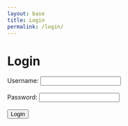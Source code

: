 ```yaml
---
layout: base
title: Login
permalink: /login/
--- 
```

<html>
<head>
    <title>Login</title>
</head>
<body>
    <h1>Login</h1>
    <form id='loginForm'>
        <label for="uid">Username:</label>
        <input type="text" id="uid" name="uid" required><br><br>        
        <label for="password">Password:</label>
        <input type="password" id="password" name="password" required><br><br>       
        <input type="submit" value="Login">
    </form>
    <div id="userDisplayName"></div>
    <script>
        document.getElementById('loginForm').addEventListener('submit', function(event) {
            event.preventDefault(); // Prevent form submission
            const uid = document.getElementById('uid').value;
            const password = document.getElementById('password').value;
            const loginData = {
                uid: uid,
                password: password
            };
            fetch('http://127.0.0.1:8240/api/users/authenticate', {
                method: 'POST',
                headers: {
                    'Content-Type': 'application/json'
                },
                body: JSON.stringify(loginData)
            })
            .then(response => {
                if (response.ok) {
                    return response.json();
                } else {
                    if (response.status === 401) {
                        throw new Error('Wrong username or password. Please retype.');
                    } else if (response.status === 404) {
                        throw new Error('Username or password not found. Please register first.');
                    } else {
                        throw new Error('Login failed');
                    }
                }
            })
            .then(data => {
               // const loggedInUserName = data.user.name;
               // const loggedInUserId = data.user.id;
               // localStorage.setItem('loggedInUserName', loggedInUserName);
               // localStorage.setItem('loggedInUserId', loggedInUserId);
                // document.getElementById('userDisplayName').textContent = `Welcome, ${loggedInUserName}!`;
               // document.getElementById('loginForm').style.display = 'none';
               // const userIDFromLocalStorage = localStorage.getItem('loggedInUserId');
               // console.log(userIDFromLocalStorage);
            })
            .catch(error => {
                console.error('Error:', error.message);
                alert(error.message);
            });
        });
    </script>
</body>
</html>


